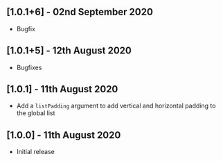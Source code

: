 ## [1.0.1+6] - 02nd September 2020

* Bugfix

## [1.0.1+5] - 12th August 2020

* Bugfixes

## [1.0.1] - 11th August 2020

* Add a `listPadding` argument to add vertical and horizontal padding to the global list

## [1.0.0] - 11th August 2020

* Initial release